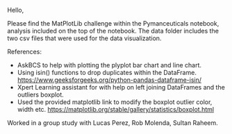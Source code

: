 Hello,

Please find the MatPlotLib challenge within the Pymanceuticals notebook, analysis included on the top of the notebook.
The data folder includes the two csv files that were used for the data visualization.

References:
 - AskBCS to help with plotting the plyplot bar chart and line chart.
 - Using isin() functions to drop duplicates within the DataFrame.
 https://www.geeksforgeeks.org/python-pandas-dataframe-isin/
 - Xpert Learning assistant for with help on left joining DataFrames and the outliers boxplot.
 - Used the provided matplotlib link to modify the boxplot outlier color, width etc.
 https://matplotlib.org/stable/gallery/statistics/boxplot.html

 Worked in a group study with Lucas Perez, Rob Molenda, Sultan Raheem.